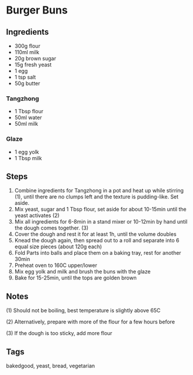 # Burger Buns

## Ingredients

* 300g flour
* 110ml milk
* 20g brown sugar 
* 15g fresh yeast 
* 1 egg 
* 1 tsp salt 
* 50g butter 

### Tangzhong
 
* 1 Tbsp flour
* 50ml water
* 50ml milk

### Glaze 

* 1 egg yolk
* 1 Tbsp milk

## Steps

1. Combine ingredients for Tangzhong in a pot and heat up while stirring (1), until there are no clumps left and the texture is pudding-like. Set aside. 
2. Mix yeast, sugar and 1 Tbsp flour, set aside for about 10-15min until the yeast activates (2)
3. Mix all ingredients for 6-8min in a stand mixer or 10-12min by hand until the dough comes together. (3)
4. Cover the dough and rest it for at least 1h, until the volume doubles
5. Knead the dough again, then spread out to a roll and separate into 6 equal size pieces (about 120g each)
6. Fold Parts into balls and place them on a baking tray, rest for another 30min
7. Preheat oven to 160C upper/lower
8. Mix egg yolk and milk and brush the buns with the glaze
9. Bake for 15-25min, until the tops are golden brown

## Notes

(1) Should not be boiling, best temperature is slightly above 65C

(2) Alternatively, prepare with more of the flour for a few hours before

(3) If the dough is too sticky, add more flour

## Tags
bakedgood, yeast, bread, vegetarian
